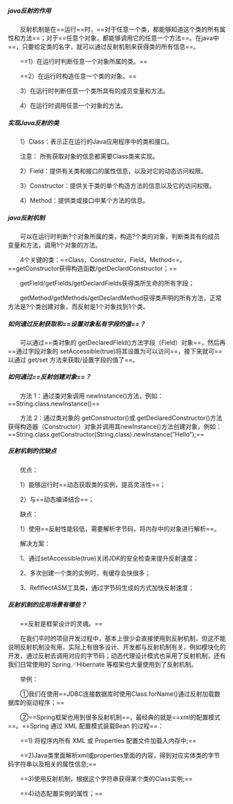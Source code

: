 ##### java反射的作用



　　反射机制是在==运行==时，==对于任意一个类，都能够知道这个类的所有属性和方法==；对于==任意个对象，都能够调用它的任意一个方法==。在java中==，只要给定类的名字，就可以通过反射机制来获得类的所有信息==。

　　==1）在运行时判断任意一个对象所属的类。==

　　==2）在运行时构造任意一个类的对象。==

　　3）在运行时判断任意一个类所具有的成员变量和方法。

　　4）在运行时调用任意一个对象的方法。



##### 实现Java反射的类



　　1）Class：表示正在运行的Java应用程序中的类和接口。

　　注意： 所有获取对象的信息都需要Class类来实现。

　　2）Field：提供有关类和接口的属性信息，以及对它的动态访问权限。

　　3）Constructor：提供关于类的单个构造方法的信息以及它的访问权限。

　　4）Method：提供类或接口中某个方法的信息。



##### java反射机制



　　可以在运行时判断?个对象所属的类，构造?个类的对象，判断类具有的成员变量和方法，调用1个对象的方法。

　　4个关键的类：==Class，Constructor，Field，Method==。 ==getConstructor获得构造函数/getDeclardConstructor；==

　　getField/getFields/getDeclardFields获得类所生命的所有字段；

　　getMethod/getMethods/getDeclardMethod获得类声明的所有方法，正常方法是?个类创建对象，而反射是1个对象找到1个类。



##### 如何通过反射获取和==设置对象私有字段的值==？



　　可以通过==类对象的 getDeclaredField()方法字段（Field）对象==，然后再==通过字段对象的 setAccessible(true)将其设置为可以访问==，接下来就可==以通过 get/set 方法来获取/设置字段的值了==。



##### 如何通过==反射创建对象==？



　　方法 1：通过类对象调用 newInstance()方法，例如：==String.class.newInstance()==

　　方法 2：通过类对象的 getConstructor()或 getDeclaredConstructor()方法获得构造器（Constructor）对象并调用其newInstance()方法创建对象，例如：==String.class.getConstructor(String.class).newInstance(“Hello”);==



##### 反射机制的优缺点



　　优点：

　　1）能够运行时==动态获取类的实例，提高灵活性==；

　　2）与==动态编译结合==；

　　缺点：

　　1）使用==反射性能较低，需要解析字节码，将内存中的对象进行解析==。

　　解决方案：

　　1、通过setAccessible(true)关闭JDK的安全检查来提升反射速度；

　　2、多次创建一个类的实例时，有缓存会快很多；

　　3、ReflflectASM工具类，通过字节码生成的方式加快反射速度；



##### 反射机制的应用场景有哪些？



　　==反射是框架设计的灵魂。==

　　在我们平时的项目开发过程中，基本上很少会直接使用到反射机制，但这不能说明反射机制没有用，实际上有很多设计、开发都与反射机制有关，例如模块化的开发，通过反射去调用对应的字节码；动态代理设计模式也采用了反射机制，还有我们日常使用的 Spring／Hibernate 等框架也大量使用到了反射机制。

　　举例：

　　①我们在使用==JDBC连接数据库时使用Class.forName()通过反射加载数据库的驱动程序；==

　　②==Spring框架也用到很多反射机制==，最经典的就是==xml的配置模式==。==Spring 通过 XML 配置模式装载Bean 的过程==：

　　==1) 将程序内所有 XML 或 Properties 配置文件加载入内存中;==

　　==2)Java类里面解析xml或properties里面的内容，得到对应实体类的字节码字符串以及相关的属性信息;==

　　==3)使用反射机制，根据这个字符串获得某个类的Class实例;==

　　==4)动态配置实例的属性；==
